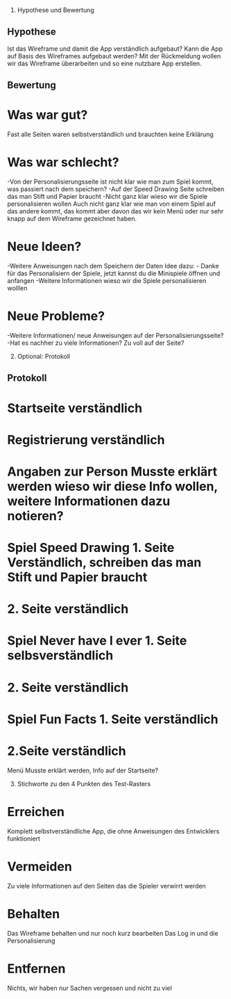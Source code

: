 1. Hypothese und Bewertung

## Hypothese
Ist das Wireframe und damit die App verständlich aufgebaut? 
Kann die App auf Basis des Wireframes aufgebaut werden?
Mit der Rückmeldung wollen wir das Wireframe überarbeiten und so eine nutzbare App erstellen.

## Bewertung
# Was war gut?
Fast alle Seiten waren selbstverständlich und brauchten keine Erklärung

# Was war schlecht?
-Von der Personalisierungsseite ist nicht klar wie man zum Spiel kommt, was passiert nach dem speichern?
-Auf der Speed Drawing Seite schreiben das man Stift und Papier braucht
-Nicht ganz klar wieso wir die Spiele personalisieren wollen
Auch nicht ganz klar wie man von einem Spiel auf das andere kommt, das kommt aber davon das wir kein Menü oder nur sehr knapp auf dem Wireframe gezeichnet haben.

# Neue Ideen?
-Weitere Anweisungen nach dem Speichern der Daten
Idee dazu: - Danke für das Personalisiern der Spiele, jetzt kannst du die Minispiele öffnen und anfangen
-Weitere Informationen wieso wir die Spiele personalisieren wolllen


# Neue Probleme? 
-Weitere Informationen/ neue Anweisungen auf der Personalisierungsseite?
-Hat es nachher zu viele Informationen? Zu voll auf der Seite?

2. Optional: Protokoll

## Protokoll

# Startseite	      verständlich
# Registrierung	   verständlich
# Angaben zur Person	 Musste erklärt werden wieso wir diese Info wollen, weitere Informationen dazu notieren?
# Spiel Speed Drawing 1. Seite	Verständlich, schreiben das man Stift und Papier braucht
# 2. Seite	verständlich
# Spiel Never have I ever 1. Seite	selbsverständlich
# 2. Seite	    verständlich
# Spiel Fun Facts 1. Seite	verständlich
# 2.Seite	verständlich
Menü 	Musste erklärt werden, Info auf der Startseite?

3. Stichworte zu den 4 Punkten des Test-Rasters

# Erreichen
Komplett selbstverständliche App, die ohne Anweisungen des Entwicklers funktioniert


# Vermeiden
Zu viele Informationen auf den Seiten das die Spieler verwirrt werden

# Behalten
Das Wireframe behalten und nur noch kurz bearbeiten
Das Log in und die Personalisierung


# Entfernen
Nichts, wir haben nur Sachen vergessen und nicht zu viel
